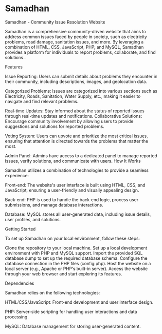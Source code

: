 # Samadhan

Samadhan - Community Issue Resolution Website

Samadhan is a comprehensive community-driven website that aims to address common issues faced by people in society, such as electricity problems, road damage, sanitation issues, and more. By leveraging a combination of HTML, CSS, JavaScript, PHP, and MySQL, Samadhan provides a platform for individuals to report problems, collaborate, and find solutions .

Features

Issue Reporting: Users can submit details about problems they encounter in their community, including descriptions, images, and geolocation data.

Categorized Problems: Issues are categorized into various sections such as Electricity, Roads, Sanitation, Water Supply, etc., making it easier to navigate and find relevant problems.

Real-time Updates: Stay informed about the status of reported issues through real-time updates and notifications.
Collaborative Solutions: Encourage community involvement by allowing users to provide suggestions and solutions for reported problems.

Voting System: Users can upvote and prioritize the most critical issues, ensuring that attention is directed towards the problems that matter the most.

Admin Panel: Admins have access to a dedicated panel to manage reported issues, verify solutions, and communicate with users.
How It Works

Samadhan utilizes a combination of technologies to provide a seamless experience:

Front-end: The website's user interface is built using HTML, CSS, and JavaScript, ensuring a user-friendly and visually appealing design.

Back-end: PHP is used to handle the back-end logic, process user submissions, and manage database interactions.

Database: MySQL stores all user-generated data, including issue details, user profiles, and solutions.

Getting Started

To set up Samadhan on your local environment, follow these steps:

Clone the repository to your local machine.
Set up a local development environment with PHP and MySQL support.
Import the provided SQL database dump to set up the required database schema.
Configure the database connection in the PHP files (config.php).
Host the website on a local server (e.g., Apache or PHP's built-in server).
Access the website through your web browser and start exploring its features.

Dependencies

Samadhan relies on the following technologies:

HTML/CSS/JavaScript: Front-end development and user interface design.

PHP: Server-side scripting for handling user interactions and data processing.

MySQL: Database management for storing user-generated content.
